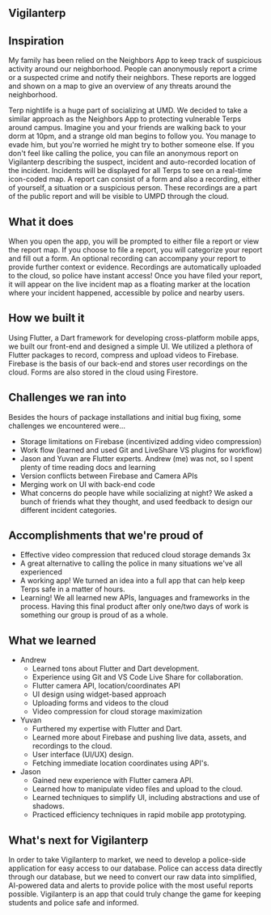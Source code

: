 ## Vigilanterp

## Inspiration
My family has been relied on the Neighbors App to keep track of suspicious activity around our neighborhood. People can anonymously report a crime or a suspected crime and notify their neighbors. These reports are logged and shown on a map to give an overview of any threats around the neighborhood. 

Terp nightlife is a huge part of socializing at UMD. We decided to take a similar approach as the Neighbors App to protecting vulnerable Terps around campus. Imagine you and your friends are walking back to your dorm at 10pm, and a strange old man begins to follow you. You manage to evade him, but you're worried he might try to bother someone else. If you don't feel like calling the police, you can file an anonymous report on Vigilanterp describing the suspect, incident and auto-recorded location of the incident. Incidents will be displayed for all Terps to see on a real-time icon-coded map. A report can consist of a form and also a recording, either of yourself, a situation or a suspicious person. These recordings are a part of the public report and will be visible to UMPD through the cloud. 
## What it does
When you open the app, you will be prompted to either file a report or view the report map. If you choose to file a report, you will categorize your report and fill out a form. An optional recording can accompany your report to provide further context or evidence. Recordings are automatically uploaded to the cloud, so police have instant access! Once you have filed your report, it will appear on the live incident map as a floating marker at the location where your incident happened, accessible by police and nearby users. 
## How we built it
Using Flutter, a Dart framework for developing cross-platform mobile apps, we built our front-end and designed a simple UI. We utilized a plethora of Flutter packages to record, compress and upload videos to Firebase. Firebase is the basis of our back-end and stores user recordings on the cloud. Forms are also stored in the cloud using Firestore.

## Challenges we ran into
Besides the hours of package installations and initial bug fixing, some challenges we encountered were...
- Storage limitations on Firebase (incentivized adding video compression)
- Work flow (learned and used Git and LiveShare VS plugins for workflow)
- Jason and Yuvan are Flutter experts. Andrew (me) was not, so I spent plenty of time reading docs and learning
- Version conflicts between Firebase and Camera APIs
- Merging work on UI with back-end code
- What concerns do people have while socializing at night? We asked a bunch of friends what they thought, and used feedback to design our different incident categories.

## Accomplishments that we're proud of
- Effective video compression that reduced cloud storage demands 3x
- A great alternative to calling the police in many situations we've all experienced
- A working app! We turned an idea into a full app that can help keep Terps safe in a matter of hours.
- Learning! We all learned new APIs, languages and frameworks in the process.
Having this final product after only one/two days of work is something our group is proud of as a whole.

## What we learned
- Andrew 
    - Learned tons about Flutter and Dart development. 
    - Experience using Git and VS Code Live Share for collaboration.
    - Flutter camera API, location/coordinates API
    - UI design using widget-based approach
    - Uploading forms and videos to the cloud
    - Video compression for cloud storage maximization
- Yuvan
    - Furthered my expertise with Flutter and Dart.
    - Learned more about Firebase and pushing live data, assets, and recordings to the cloud.
    - User interface (UI/UX) design.
    - Fetching immediate location coordinates using API's.
- Jason 
    - Gained new experience with Flutter camera API.
    - Learned how to manipulate video files and upload to the cloud.
    - Learned techniques to simplify UI, including abstractions and use of shadows.
    - Practiced efficiency techniques in rapid mobile app prototyping.

## What's next for Vigilanterp
In order to take Vigilanterp to market, we need to develop a police-side application for easy access to our database. Police can access data directly through our database, but we need to convert our raw data into simplified, AI-powered data and alerts to provide police with the most useful reports possible. Vigilanterp is an app that could truly change the game for keeping students and police safe and informed.
